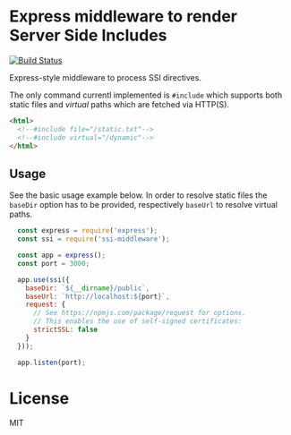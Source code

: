 # Express middleware to render Server Side Includes

[![Build Status](https://travis-ci.org/fgnass/ssi-middleware.svg?branch=master)](https://travis-ci.org/fgnass/ssi-middleware)

Express-style middleware to process SSI directives.

The only command currentl implemented is `#include` which supports both static files and _virtual_ paths which are fetched via HTTP(S).

```html
<html>
  <!--#include file="/static.txt"-->
  <!--#include virtual="/dynamic"-->
</html>
```

## Usage

See the basic usage example below. In order to resolve static files the `baseDir` option has to be provided, respectively `baseUrl` to resolve virtual paths.

```js
  const express = require('express');
  const ssi = require('ssi-middleware');

  const app = express();
  const port = 3000;

  app.use(ssi({
    baseDir: `${__dirname}/public`,
    baseUrl: `http://localhost:${port}`,
    request: {
      // See https://npmjs.com/package/request for options.
      // This enables the use of self-signed certificates:
      strictSSL: false
    }
  }));

  app.listen(port);
```

# License

MIT
